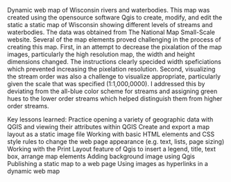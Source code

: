 Dynamic web map of Wisconsin rivers and waterbodies.
This map was created using the opensource software Qgis to create, modify, and edit the static a static map of Wisconsin showing different levels of streams and waterbodies. The data was obtained from The National Map Small-Scale website. Several of the map elements proved challenging in the process of creating this map. First, in an attempt to decrease the pixalation of the map images, particularly the high resolution map, the width and height dimensions changed. The instructions clearly specided width speficiations which prevented increasing the pixelation resolution. Second, visualizing the stream order was also a challenge to visualize appropriate, particularly given the scale that was specified (1:1,000,0000). I addressed this by deviating from the all-blue color scheme for streams and assigning green hues to the lower order streams which helped distinguish them from higher order streams.

Key lessons learned:
Practice opening a variety of geographic data with QGIS and viewing their attributes within QGIS
Create and export a map layout as a static image file
Working with basic HTML elements and CSS style rules to change the web page appearance (e.g. text, lists, page sizing)
Working with the Print Layout feature of Qgis to insert a legend, title, text box, arrange map elements
Adding background image using Qgis
Publishing a static map to a web page
Using images as hyperlinks in a dynamic web map
